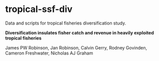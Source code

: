 # tropical-ssf-div
Data and scripts for tropical fisheries diversification study.

**Diversification insulates fisher catch and revenue in heavily exploited tropical fisheries**

James PW Robinson, Jan Robinson, Calvin Gerry, Rodney Govinden, Cameron Freshwater, Nicholas AJ Graham



